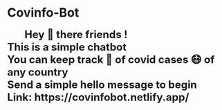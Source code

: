 # Covinfo-Bot
<span style="width: 100%;  text-align: center; font-size: x-large; padding: 40px; padding-top: 200ox;">
                <b>Hey &#128075; there friends !<br>
                    This is a simple chatbot<br>
                    You can keep track &#128221; of covid cases &#128567; of any country<br>
                    Send a simple hello message to begin<br>
  Link: https://covinfobot.netlify.app/
                  </b>
            </span>
